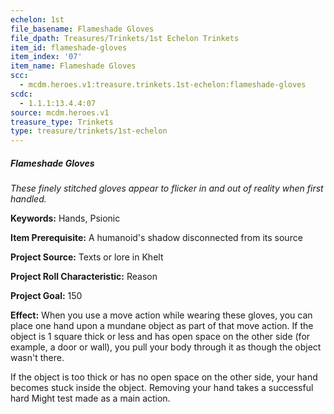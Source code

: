 ```yaml
---
echelon: 1st
file_basename: Flameshade Gloves
file_dpath: Treasures/Trinkets/1st Echelon Trinkets
item_id: flameshade-gloves
item_index: '07'
item_name: Flameshade Gloves
scc:
  - mcdm.heroes.v1:treasure.trinkets.1st-echelon:flameshade-gloves
scdc:
  - 1.1.1:13.4.4:07
source: mcdm.heroes.v1
treasure_type: Trinkets
type: treasure/trinkets/1st-echelon
---
```


##### Flameshade Gloves

*These finely stitched gloves appear to flicker in and out of reality when first handled.*

**Keywords:** Hands, Psionic

**Item Prerequisite:** A humanoid's shadow disconnected from its source

**Project Source:** Texts or lore in Khelt

**Project Roll Characteristic:** Reason

**Project Goal:** 150

**Effect:** When you use a move action while wearing these gloves, you can place one hand upon a mundane object as part of that move action. If the object is 1 square thick or less and has open space on the other side (for example, a door or wall), you pull your body through it as though the object wasn't there.

If the object is too thick or has no open space on the other side, your hand becomes stuck inside the object. Removing your hand takes a successful hard Might test made as a main action.
